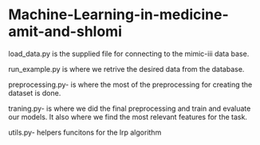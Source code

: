 # Machine-Learning-in-medicine-amit-and-shlomi
load_data.py is the supplied file for connecting to the mimic-iii data base.

run_example.py is where we retrive the desired data from the database.

preprocessing.py- is where the most of the preprocessing for creating the dataset is done.

traning.py- is where we did the final preprocessing and train and evaluate our models. It also where we find the most relevant features for the task.

utils.py- helpers funcitons for the lrp algorithm
